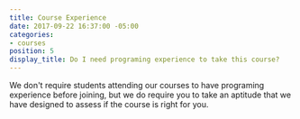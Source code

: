 ```yaml
---
title: Course Experience
date: 2017-09-22 16:37:00 -05:00
categories:
- courses
position: 5
display_title: Do I need programing experience to take this course?
---
```


We don't require students attending our courses to have programing experience before joining, but we do require you to take an aptitude that we have designed to assess if the course is right for you.